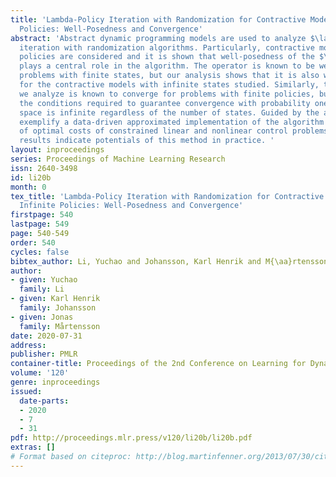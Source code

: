 ```yaml
---
title: 'Lambda-Policy Iteration with Randomization for Contractive Models with Infinite
  Policies: Well-Posedness and Convergence'
abstract: 'Abstract dynamic programming models are used to analyze $\lambda$-policy
  iteration with randomization algorithms. Particularly, contractive models with infinite
  policies are considered and it is shown that well-posedness of the $\lambda$-operator
  plays a central role in the algorithm. The operator is known to be well-posed for
  problems with finite states, but our analysis shows that it is also well-defined
  for the contractive models with infinite states studied. Similarly, the algorithm
  we analyze is known to converge for problems with finite policies, but we identify
  the conditions required to guarantee convergence with probability one when the policy
  space is infinite regardless of the number of states. Guided by the analysis, we
  exemplify a data-driven approximated implementation of the algorithm for estimation
  of optimal costs of constrained linear and nonlinear control problems. Numerical
  results indicate potentials of this method in practice. '
layout: inproceedings
series: Proceedings of Machine Learning Research
issn: 2640-3498
id: li20b
month: 0
tex_title: 'Lambda-Policy Iteration with Randomization for Contractive Models with
  Infinite Policies: Well-Posedness and Convergence'
firstpage: 540
lastpage: 549
page: 540-549
order: 540
cycles: false
bibtex_author: Li, Yuchao and Johansson, Karl Henrik and M{\aa}rtensson, Jonas
author:
- given: Yuchao
  family: Li
- given: Karl Henrik
  family: Johansson
- given: Jonas
  family: Mårtensson
date: 2020-07-31
address: 
publisher: PMLR
container-title: Proceedings of the 2nd Conference on Learning for Dynamics and Control
volume: '120'
genre: inproceedings
issued:
  date-parts:
  - 2020
  - 7
  - 31
pdf: http://proceedings.mlr.press/v120/li20b/li20b.pdf
extras: []
# Format based on citeproc: http://blog.martinfenner.org/2013/07/30/citeproc-yaml-for-bibliographies/
---
```

